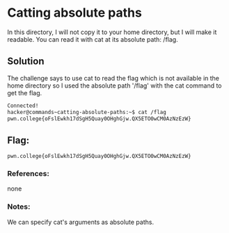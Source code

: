 # Catting absolute paths
In this directory, I will not copy it to your home directory, but I will make it readable. You can read it with cat at its absolute path: /flag.

## Solution
The challenge says to use cat to read the flag which is not available in the home directory so I used the absolute path '/flag' with the cat command to get the flag.

```sh
Connected!
hacker@commands~catting-absolute-paths:~$ cat /flag
pwn.college{oFslEwkh17dSgH5Quay0OHghGjw.QX5ETO0wCM0AzNzEzW}
```

## Flag: 

```
pwn.college{oFslEwkh17dSgH5Quay0OHghGjw.QX5ETO0wCM0AzNzEzW}
```

### References:
none

### Notes:
We can specify cat's arguments as absolute paths.

